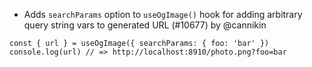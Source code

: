 - Adds `searchParams` option to `useOgImage()` hook for adding arbitrary query string vars to generated URL (#10677) by @cannikin

```
const { url } = useOgImage({ searchParams: { foo: 'bar' })
console.log(url) // => http://localhost:8910/photo.png?foo=bar
```
